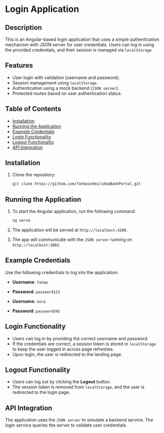 
# Login Application

## Description

This is an Angular-based login application that uses a simple authentication mechanism with JSON server for user credentials. Users can log in using the provided credentials, and their session is managed via `localStorage`.

## Features

- User login with validation (username and password).
- Session management using `localStorage`.
- Authentication using a mock backend (`JSON server`).
- Protected routes based on user authentication status.

## Table of Contents

- [Installation](#installation)
- [Running the Application](#running-the-application)
- [Example Credentials](#example-credentials)
- [Login Functionality](#login-functionality)
- [Logout Functionality](#logout-functionality)
- [API Integration](#api-integration)


## Installation

1. Clone the repository:

    ```bash
    git clone https://github.com/fatmaindex/ideaBankPortal.git
    ```

## Running the Application

1. To start the Angular application, run the following command:

    ```bash
    ng serve
    ```

2. The application will be served at `http://localhost:4200`.

3. The app will communicate with the `JSON server` running on `http://localhost:3003`.

## Example Credentials

Use the following credentials to log into the application:

- **Username**: `fatma`
- **Password**: `password123`

- **Username**: `nora`
- **Password**: `password345`

## Login Functionality

- Users can log in by providing the correct username and password.
- If the credentials are correct, a session token is stored in `localStorage` to keep the user logged in across page refreshes.
- Upon login, the user is redirected to the landing page.

## Logout Functionality

- Users can log out by clicking the **Logout** button.
- The session token is removed from `localStorage`, and the user is redirected to the login page.

## API Integration

The application uses the `JSON server` to simulate a backend service. The login service queries the server to validate user credentials. 

